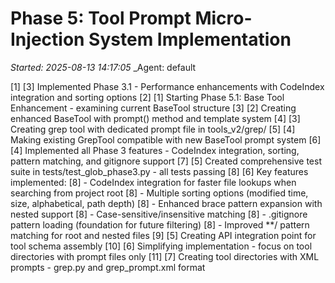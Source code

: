 # Phase 5: Tool Prompt Micro-Injection System Implementation
_Started: 2025-08-13 14:17:05_
_Agent: default

[1] [3] Implemented Phase 3.1 - Performance enhancements with CodeIndex integration and sorting options
[2] [1] Starting Phase 5.1: Base Tool Enhancement - examining current BaseTool structure
[3] [2] Creating enhanced BaseTool with prompt() method and template system
[4] [3] Creating grep tool with dedicated prompt file in tools_v2/grep/
[5] [4] Making existing GrepTool compatible with new BaseTool prompt system
[6] [4] Implemented all Phase 3 features - CodeIndex integration, sorting, pattern matching, and gitignore support
[7] [5] Created comprehensive test suite in tests/test_glob_phase3.py - all tests passing
[8] [6] Key features implemented:
[8] - CodeIndex integration for faster file lookups when searching from project root
[8] - Multiple sorting options (modified time, size, alphabetical, path depth)
[8] - Enhanced brace pattern expansion with nested support
[8] - Case-sensitive/insensitive matching
[8] - .gitignore pattern loading (foundation for future filtering)
[8] - Improved **/ pattern matching for root and nested files
[9] [5] Creating API integration point for tool schema assembly
[10] [6] Simplifying implementation - focus on tool directories with prompt files only
[11] [7] Creating tool directories with XML prompts - grep.py and grep_prompt.xml format
